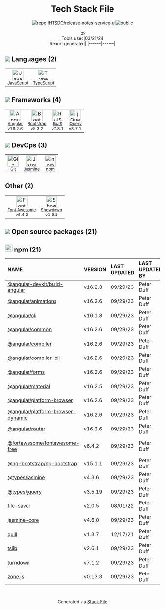 <!--
&lt;--- Readme.md Snippet without images Start ---&gt;
## Tech Stack
IHTSDO/release-notes-service-ui is built on the following main stack:

- [JavaScript](https://developer.mozilla.org/en-US/docs/Web/JavaScript) – Languages
- [TypeScript](http://www.typescriptlang.org) – Languages
- [Angular](https://angular.io) – Javascript MVC Frameworks
- [Bootstrap](http://getbootstrap.com/) – Front-End Frameworks
- [RxJS](http://reactivex.io/rxjs/) – Concurrency Frameworks
- [jQuery](http://jquery.com/) – Javascript UI Libraries
- [Jasmine](http://jasmine.github.io/) – Javascript Testing Framework
- [Font Awesome](https://fontawesome.com/) – Fonts
- [Showdown](https://github.com/coreyti/showdown) – Javascript Utilities & Libraries

Full tech stack [here](/techstack.md)

&lt;--- Readme.md Snippet without images End ---&gt;

&lt;--- Readme.md Snippet with images Start ---&gt;
## Tech Stack
IHTSDO/release-notes-service-ui is built on the following main stack:

- <img width='25' height='25' src='https://img.stackshare.io/service/1209/javascript.jpeg' alt='JavaScript'/> [JavaScript](https://developer.mozilla.org/en-US/docs/Web/JavaScript) – Languages
- <img width='25' height='25' src='https://img.stackshare.io/service/1612/bynNY5dJ.jpg' alt='TypeScript'/> [TypeScript](http://www.typescriptlang.org) – Languages
- <img width='25' height='25' src='https://img.stackshare.io/service/3745/cb8U-gL6_400x400.jpg' alt='Angular'/> [Angular](https://angular.io) – Javascript MVC Frameworks
- <img width='25' height='25' src='https://img.stackshare.io/service/1101/C9QJ7V3X.png' alt='Bootstrap'/> [Bootstrap](http://getbootstrap.com/) – Front-End Frameworks
- <img width='25' height='25' src='https://img.stackshare.io/service/1796/984368.png' alt='RxJS'/> [RxJS](http://reactivex.io/rxjs/) – Concurrency Frameworks
- <img width='25' height='25' src='https://img.stackshare.io/service/1021/lxEKmMnB_400x400.jpg' alt='jQuery'/> [jQuery](http://jquery.com/) – Javascript UI Libraries
- <img width='25' height='25' src='https://img.stackshare.io/service/831/7c0b595409af531b9cdeb07f8c513e8b.png' alt='Jasmine'/> [Jasmine](http://jasmine.github.io/) – Javascript Testing Framework
- <img width='25' height='25' src='https://img.stackshare.io/service/3244/1_Mr1Fy00XjPGNf1Kkp_hWtw_2x.png' alt='Font Awesome'/> [Font Awesome](https://fontawesome.com/) – Fonts
- <img width='25' height='25' src='https://img.stackshare.io/no-img-open-source.png' alt='Showdown'/> [Showdown](https://github.com/coreyti/showdown) – Javascript Utilities & Libraries

Full tech stack [here](/techstack.md)

&lt;--- Readme.md Snippet with images End ---&gt;
-->
<div align="center">

# Tech Stack File
![](https://img.stackshare.io/repo.svg "repo") [IHTSDO/release-notes-service-ui](https://github.com/IHTSDO/release-notes-service-ui)![](https://img.stackshare.io/public_badge.svg "public")
<br/><br/>
|32<br/>Tools used|03/21/24 <br/>Report generated|
|------|------|
</div>

## <img src='https://img.stackshare.io/languages.svg'/> Languages (2)
<table><tr>
  <td align='center'>
  <img width='36' height='36' src='https://img.stackshare.io/service/1209/javascript.jpeg' alt='JavaScript'>
  <br>
  <sub><a href="https://developer.mozilla.org/en-US/docs/Web/JavaScript">JavaScript</a></sub>
  <br>
  <sub></sub>
</td>

<td align='center'>
  <img width='36' height='36' src='https://img.stackshare.io/service/1612/bynNY5dJ.jpg' alt='TypeScript'>
  <br>
  <sub><a href="http://www.typescriptlang.org">TypeScript</a></sub>
  <br>
  <sub></sub>
</td>

</tr>
</table>

## <img src='https://img.stackshare.io/frameworks.svg'/> Frameworks (4)
<table><tr>
  <td align='center'>
  <img width='36' height='36' src='https://img.stackshare.io/service/3745/cb8U-gL6_400x400.jpg' alt='Angular'>
  <br>
  <sub><a href="https://angular.io">Angular</a></sub>
  <br>
  <sub>v16.2.6</sub>
</td>

<td align='center'>
  <img width='36' height='36' src='https://img.stackshare.io/service/1101/C9QJ7V3X.png' alt='Bootstrap'>
  <br>
  <sub><a href="http://getbootstrap.com/">Bootstrap</a></sub>
  <br>
  <sub>v5.3.2</sub>
</td>

<td align='center'>
  <img width='36' height='36' src='https://img.stackshare.io/service/1796/984368.png' alt='RxJS'>
  <br>
  <sub><a href="http://reactivex.io/rxjs/">RxJS</a></sub>
  <br>
  <sub>v7.8.1</sub>
</td>

<td align='center'>
  <img width='36' height='36' src='https://img.stackshare.io/service/1021/lxEKmMnB_400x400.jpg' alt='jQuery'>
  <br>
  <sub><a href="http://jquery.com/">jQuery</a></sub>
  <br>
  <sub>v3.7.1</sub>
</td>

</tr>
</table>

## <img src='https://img.stackshare.io/devops.svg'/> DevOps (3)
<table><tr>
  <td align='center'>
  <img width='36' height='36' src='https://img.stackshare.io/service/1046/git.png' alt='Git'>
  <br>
  <sub><a href="http://git-scm.com/">Git</a></sub>
  <br>
  <sub></sub>
</td>

<td align='center'>
  <img width='36' height='36' src='https://img.stackshare.io/service/831/7c0b595409af531b9cdeb07f8c513e8b.png' alt='Jasmine'>
  <br>
  <sub><a href="http://jasmine.github.io/">Jasmine</a></sub>
  <br>
  <sub></sub>
</td>

<td align='center'>
  <img width='36' height='36' src='https://img.stackshare.io/service/1120/lejvzrnlpb308aftn31u.png' alt='npm'>
  <br>
  <sub><a href="https://www.npmjs.com/">npm</a></sub>
  <br>
  <sub></sub>
</td>

</tr>
</table>

## Other (2)
<table><tr>
  <td align='center'>
  <img width='36' height='36' src='https://img.stackshare.io/service/3244/1_Mr1Fy00XjPGNf1Kkp_hWtw_2x.png' alt='Font Awesome'>
  <br>
  <sub><a href="https://fontawesome.com/">Font Awesome</a></sub>
  <br>
  <sub>v6.4.2</sub>
</td>

<td align='center'>
  <img width='36' height='36' src='https://img.stackshare.io/no-img-open-source.png' alt='Showdown'>
  <br>
  <sub><a href="https://github.com/coreyti/showdown">Showdown</a></sub>
  <br>
  <sub>v1.9.1</sub>
</td>

</tr>
</table>


## <img src='https://img.stackshare.io/group.svg' /> Open source packages (21)</h2>

## <img width='24' height='24' src='https://img.stackshare.io/service/1120/lejvzrnlpb308aftn31u.png'/> npm (21)

|NAME|VERSION|LAST UPDATED|LAST UPDATED BY|LICENSE|VULNERABILITIES|
|:------|:------|:------|:------|:------|:------|
|[@angular-devkit/build-angular](https://www.npmjs.com/@angular-devkit/build-angular)|v16.2.3|09/29/23|Peter Duff |MIT|N/A|
|[@angular/animations](https://www.npmjs.com/@angular/animations)|v16.2.6|09/29/23|Peter Duff |MIT|N/A|
|[@angular/cli](https://www.npmjs.com/@angular/cli)|v16.1.8|09/29/23|Peter Duff |MIT|N/A|
|[@angular/common](https://www.npmjs.com/@angular/common)|v16.2.6|09/29/23|Peter Duff |MIT|N/A|
|[@angular/compiler](https://www.npmjs.com/@angular/compiler)|v16.2.6|09/29/23|Peter Duff |MIT|N/A|
|[@angular/compiler-cli](https://www.npmjs.com/@angular/compiler-cli)|v16.2.6|09/29/23|Peter Duff |MIT|N/A|
|[@angular/forms](https://www.npmjs.com/@angular/forms)|v16.2.6|09/29/23|Peter Duff |MIT|N/A|
|[@angular/material](https://www.npmjs.com/@angular/material)|v16.2.5|09/29/23|Peter Duff |MIT|N/A|
|[@angular/platform-browser](https://www.npmjs.com/@angular/platform-browser)|v16.2.6|09/29/23|Peter Duff |MIT|N/A|
|[@angular/platform-browser-dynamic](https://www.npmjs.com/@angular/platform-browser-dynamic)|v16.2.6|09/29/23|Peter Duff |MIT|N/A|
|[@angular/router](https://www.npmjs.com/@angular/router)|v16.2.6|09/29/23|Peter Duff |MIT|N/A|
|[@fortawesome/fontawesome-free](https://www.npmjs.com/@fortawesome/fontawesome-free)|v6.4.2|09/29/23|Peter Duff |CC-BY-4.0,OFL-1.1,MIT|N/A|
|[@ng-bootstrap/ng-bootstrap](https://www.npmjs.com/@ng-bootstrap/ng-bootstrap)|v15.1.1|09/29/23|Peter Duff |MIT|N/A|
|[@types/jasmine](https://www.npmjs.com/@types/jasmine)|v4.3.6|09/29/23|Peter Duff |MIT|N/A|
|[@types/jquery](https://www.npmjs.com/@types/jquery)|v3.5.19|09/29/23|Peter Duff |MIT|N/A|
|[file-saver](https://www.npmjs.com/file-saver)|v2.0.5|08/01/22|Peter Duff |MIT|N/A|
|[jasmine-core](https://www.npmjs.com/jasmine-core)|v4.6.0|09/29/23|Peter Duff |MIT|N/A|
|[quill](https://www.npmjs.com/quill)|v1.3.7|12/17/21|Peter Duff |BSD-3-Clause|[CVE-2021-3163](https://github.com/advisories/GHSA-4943-9vgg-gr5r) (Moderate)|
|[tslib](https://www.npmjs.com/tslib)|v2.6.1|09/29/23|Peter Duff |0BSD|N/A|
|[turndown](https://www.npmjs.com/turndown)|v7.1.2|09/29/23|Peter Duff |N/A|N/A|
|[zone.js](https://www.npmjs.com/zone.js)|v0.13.3|09/29/23|Peter Duff |MIT|N/A|

<br/>
<div align='center'>

Generated via [Stack File](https://github.com/marketplace/stack-file)
